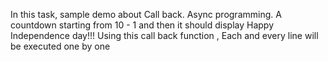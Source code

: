 In this task, sample demo about Call back. Async programming. 
A countdown starting from 10 - 1 and then it should display Happy Independence day!!! 
Using this call back function , Each and every line will be executed one by one
